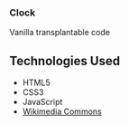 ### Clock

Vanilla transplantable code

## Technologies Used
- HTML5
- CSS3
- JavaScript
- [Wikimedia Commons](https://commons.wikimedia.org/wiki/Main_Page)